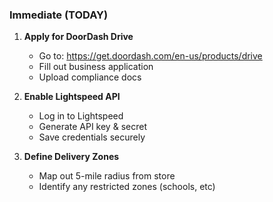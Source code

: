 ### Immediate (TODAY)

1. **Apply for DoorDash Drive**
   - Go to: <https://get.doordash.com/en-us/products/drive>
   - Fill out business application
   - Upload compliance docs

2. **Enable Lightspeed API**
   - Log in to Lightspeed
   - Generate API key & secret
   - Save credentials securely

3. **Define Delivery Zones**
   - Map out 5-mile radius from store
   - Identify any restricted zones (schools, etc)
